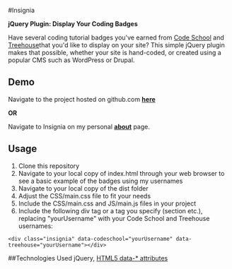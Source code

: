 #Insignia

**jQuery Plugin: Display Your Coding Badges**

Have several coding tutorial badges you've earned from [Code School](https://www.codeschool.com/) and [Treehouse](https://teamtreehouse.com/home)that you'd like to display on your site? This simple jQuery plugin makes that possible, whether your site is hand-coded, or created using a popular CMS such as WordPress or Drupal. 

Demo
----
Navigate to the project hosted on github.com [**here**](http://klammertime.github.io/Insignia/)

**OR**

Navigate to Insignia on my personal [**about**](http://audreyklammer.com/about.html) page.

Usage
-----
1. Clone this repository
2. Navigate to your local copy of index.html through your web browser to see
a basic example of the badges using my usernames
3. Navigate to your local copy of the dist folder
4. Adjust the CSS/main.css file to fit your needs
5. Include the CSS/main.css and JS/main.js files in your project
6. Include the following div tag or a tag you specify (section etc.), replacing "yourUsername" with your Code School and Treehouse usernames:

```<div class="insignia" data-codeschool="yourUsername" data-treehouse="yourUsername"></div>```
 
##Technologies Used
jQuery, [HTML5 data-* attributes](https://developer.mozilla.org/en-US/docs/Web/Guide/HTML/Using_data_attributes)



